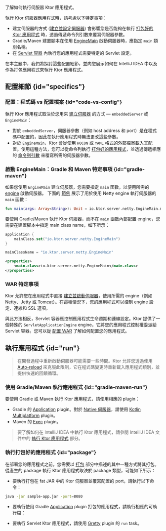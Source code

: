 [//]: # (title: 執行)

<show-structure for="chapter" depth="2"/>

<link-summary>
了解如何執行伺服器 Ktor 應用程式。
</link-summary>

執行 Ktor 伺服器應用程式時，請考慮以下特定事項：
*   建立伺服器的方式 ([建立並設定伺服器](server-create-and-configure.topic)) 會影響您是否能夠在執行 [打包好的 Ktor 應用程式](#package) 時，透過傳遞命令列引數來覆寫伺服器參數。
*   Gradle/Maven 建置腳本在使用 [EngineMain](server-create-and-configure.topic#engine-main) 啟動伺服器時，應指定 `main` 類別名稱。
*   在 [Servlet 容器](server-war.md) 內執行您的應用程式需要特定的 Servlet 設定。

在本主題中，我們將探討這些配置細節，並向您展示如何在 IntelliJ IDEA 中以及作為打包應用程式來執行 Ktor 應用程式。

## 配置細節 {id="specifics"}

### 配置：程式碼 vs 配置檔案 {id="code-vs-config"}

執行 Ktor 應用程式取決於您用來 [建立伺服器](server-create-and-configure.topic) 的方式 — `embeddedServer` 或 `EngineMain`：
*   對於 `embeddedServer`，伺服器參數（例如 host address 和 port）是在程式碼中配置的，因此在執行應用程式時無法更改這些參數。
*   對於 `EngineMain`，Ktor 會從使用 `HOCON` 或 `YAML` 格式的外部檔案載入其配置。使用這種方法，您可以從命令列執行 [打包好的應用程式](#package)，並透過傳遞相應的 [命令列引數](server-configuration-file.topic#command-line) 來覆寫所需的伺服器參數。

### 啟動 EngineMain：Gradle 和 Maven 特定事項 {id="gradle-maven"}

如果您使用 `EngineMain` 建立伺服器，您需要指定 `main` 函數，以便用所需的 [engine](server-engines.md) 啟動伺服器。
下面的 [範例](https://github.com/ktorio/ktor-documentation/tree/%ktor_version%/codeSnippets/snippets/engine-main) 展示了用於使用 Netty engine 執行伺服器的 `main` 函數：

```kotlin
fun main(args: Array<String>): Unit = io.ktor.server.netty.EngineMain.main(args)
```

要使用 Gradle/Maven 執行 Ktor 伺服器，而不在 `main` 函數內部配置 engine，您需要在建置腳本中指定 main class name，如下所示：

<TabItem title="Gradle (Kotlin)" group-key="kotlin">

```kotlin
application {
    mainClass.set("io.ktor.server.netty.EngineMain")
}
```

</TabItem>
<TabItem title="Gradle (Groovy)" group-key="groovy">

```groovy
mainClassName = "io.ktor.server.netty.EngineMain"
```

</TabItem>
<TabItem title="Maven" group-key="maven">

```xml
<properties>
    <main.class>io.ktor.server.netty.EngineMain</main.class>
</properties>
```

</TabItem>

### WAR 特定事項

Ktor 允許您在應用程式中直接 [建立並啟動伺服器](server-create-and-configure.topic)，使用所需的 engine（例如 Netty、Jetty 或 Tomcat）。在這種情況下，您的應用程式可以控制 engine 設定、連線和 SSL 選項。

與此方法相反，Servlet 容器應控制應用程式生命週期和連線設定。Ktor 提供了一個特殊的 `ServletApplicationEngine` engine，它將您的應用程式控制權委派給 Servlet 容器。您可以從 [配置 WAR](server-war.md#configure-war) 了解如何配置您的應用程式。

## 執行應用程式 {id="run"}
> 在開發過程中重新啟動伺服器可能需要一些時間。Ktor 允許您透過使用 [Auto-reload](server-auto-reload.topic) 來克服此限制，它在程式碼變更時重新載入應用程式類別，並提供快速的回饋循環。

### 使用 Gradle/Maven 執行應用程式 {id="gradle-maven-run"}

要使用 Gradle 或 Maven 執行 Ktor 應用程式，請使用相應的 plugin：
*   Gradle 的 [Application](server-packaging.md) plugin。對於 [Native 伺服器](server-native.md)，請使用 [Kotlin Multiplatform](https://plugins.gradle.org/plugin/org.jetbrains.kotlin.multiplatform) plugin。
*   Maven 的 [Exec](https://www.mojohaus.org/exec-maven-plugin/) plugin。

> 要了解如何在 IntelliJ IDEA 中執行 Ktor 應用程式，請參閱 IntelliJ IDEA 文件中的 [執行 Ktor 應用程式](https://www.jetbrains.com/help/idea/ktor.html#run_ktor_app) 部分。

### 執行打包好的應用程式 {id="package"}

在部署您的應用程式之前，您需要以 [打包](server-deployment.md#packaging) 部分中描述的其中一種方式將其打包。
從產生的 package 執行 Ktor 應用程式取決於 package 類型，可能如下所示：
*   要執行打包在 fat JAR 中的 Ktor 伺服器並覆寫配置的 port，請執行以下命令：
   ```Bash
   java -jar sample-app.jar -port=8080
   ```
*   要執行使用 Gradle [Application](server-packaging.md) plugin 打包的應用程式，請執行相應的可執行檔：

   <Tabs group="os">
   <TabItem title="Linux/macOS" group-key="unix">
   <code-block code="./ktor-sample"/>
   </TabItem>
   <TabItem title="Windows" group-key="windows">
   <code-block code="ktor-sample.bat"/>
   </TabItem>
   </Tabs>
  
*   要執行 Servlet Ktor 應用程式，請使用 [Gretty](server-war.md#run) plugin 的 `run` task。

    ```